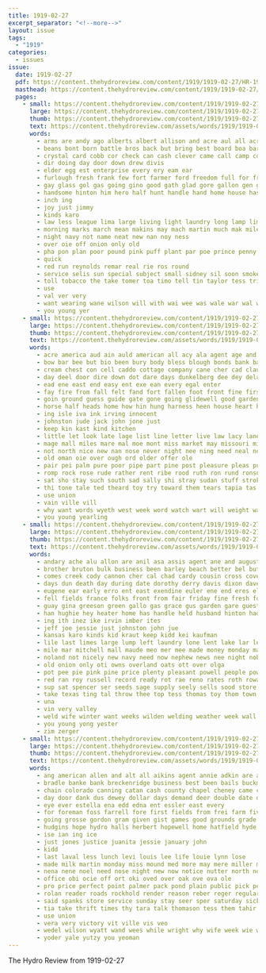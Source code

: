 ```yaml
---
title: 1919-02-27
excerpt_separator: "<!--more-->"
layout: issue
tags:
  - "1919"
categories:
  - issues
issue:
  date: 1919-02-27
  pdf: https://content.thehydroreview.com/content/1919/1919-02-27/HR-1919-02-27.pdf
  masthead: https://content.thehydroreview.com/content/1919/1919-02-27/masthead/HR-1919-02-27.jpg
  pages:
    - small: https://content.thehydroreview.com/content/1919/1919-02-27/small/HR-1919-02-27-01.jpg
      large: https://content.thehydroreview.com/content/1919/1919-02-27/large/HR-1919-02-27-01.jpg
      thumb: https://content.thehydroreview.com/content/1919/1919-02-27/thumbnails/HR-1919-02-27-01.jpg
      text: https://content.thehydroreview.com/assets/words/1919/1919-02-27/HR-1919-02-27-01.txt
      words:
        - arms are andy ago alberts albert allison and acre aul all acres
        - beans bont born battle bros back but bring best board boa bars been brook books buy business
        - crystal card cobb cor check can cash clever came call camp con canyon cost carnegie
        - dir doing day door down drew divis
        - elder egg est enterprise every ery eam ear
        - furlough fresh frank few fort farmer ford freedom full for france fond factor first from fair fill fake farm
        - gay glass gol gas going gino good gath glad gore gallon gen goods
        - handsome hinton him hero half hunt handle hand home house has had hae hydro hason how
        - inch ing
        - joy just jimmy
        - kinds karo
        - law less league lima large living light laundry long lamp lime
        - morning marks march mean makins may mach martin much mak mile made mexican many monday man more mccullock money most
        - night navy not name neat new nan noy ness
        - over oie off onion only old
        - pha pon plan poor pound pink puff plant par poe prince penny pipe people per pate pro pone putter pay
        - quick
        - red run reynolds remar real rie ros round
        - service selis sun special subject small sidney sil soon smoke sewing speak say such school sill saturday south sale soap struck scott seed
        - toll tobacco the take tomer toa timo tell tin taylor tess trip turn thick top till teal trees ties tine thal
        - use
        - val ver very
        - want wearing wane wilson will with wai wee was wale war wal weeks why wools weatherford while well wish went write wells wheat white
        - you young yer
    - small: https://content.thehydroreview.com/content/1919/1919-02-27/small/HR-1919-02-27-02.jpg
      large: https://content.thehydroreview.com/content/1919/1919-02-27/large/HR-1919-02-27-02.jpg
      thumb: https://content.thehydroreview.com/content/1919/1919-02-27/thumbnails/HR-1919-02-27-02.jpg
      text: https://content.thehydroreview.com/assets/words/1919/1919-02-27/HR-1919-02-27-02.txt
      words:
        - acre america aud ain auld american all acy ala agent age and aul are
        - bow bar bee but bio been bury body bless blough bonds bank baggot break boy burley blood beams bills back buyers bacheller burkhart bros bucks book better blakes box below burton bay ber blew both brown bring business best bour bulk big buck
        - cream chest con cell caddo cottage company cane cher cad claude church calvin choice counsel campbell cody certain can chas condi came cattle clara camp come cheeks chair chairs county cam
        - day deel door dire down dot dare days dunkelberg dee dey delay during daugherty drop
        - ead ene east end easy ent exe ean every egal enter
        - fay fire from fall felt fand fort fallen foot front fine first falling full fore finder farmer few face for ford forse farm
        - goin ground guess guide gate gone going glidewell good garden griffin greeson geld given german grass galeone grain glad gol
        - horse half heads home how hin hung harness heen house heart hacket head has hail hile hoy hae her hoth horn had hee heres hen hydro henry hil hier hand held hay hind heard
        - ing isle iva ink irving innocent
        - johnston jude jack john jone just
        - keep kin kast kind kitchen
        - little let look late lage list line letter live law lacy lane last levi love lave lister leghorn like lee large
        - mage mall miles mare mal moe mont miss market may missouri michael merry magen money members much march memory merly miller minister mer master milk men murray most mas
        - not north nice new nan nose never night nee ning need neal now
        - old oman oie over ough ord older offer ole
        - pair pei palm pure poor pipe part pine post pleasure pleas public prairie pounds per pen pee pack peabody perfect
        - romp rock rose rude rather rent ribe rood ruth ron rund ronson renta ree red rant rates rate roark room read row
        - sat sho stay such south sad sally shi stray sudan stuff stroke smell see sells service sales season song soon slagell sunny seed stoves strange setting story strong soe standing school sale sweet sill saeed supper sell stallion seem store saa steele say sons seen soul seeds stand she silence special seven selling siu
        - thi tone tale ted theard toy try toward them tears tapia tas the tee then trust ture terry talk thrall tobacco trimmings table toma taken thal than teed take touch tell tong test town
        - use union
        - vain ville vill
        - why want words wyeth west week word watch wart will weight war wish way world was walter went wait while wife wonder wing wild work with witt
        - you young yearling
    - small: https://content.thehydroreview.com/content/1919/1919-02-27/small/HR-1919-02-27-03.jpg
      large: https://content.thehydroreview.com/content/1919/1919-02-27/large/HR-1919-02-27-03.jpg
      thumb: https://content.thehydroreview.com/content/1919/1919-02-27/thumbnails/HR-1919-02-27-03.jpg
      text: https://content.thehydroreview.com/assets/words/1919/1919-02-27/HR-1919-02-27-03.txt
      words:
        - andary ache alu allon are anil asa assis agent ane and august amore ast army acy ale all awe aurea able ash ange allen aid
        - brother bruton bulk business been barley beach better bel but bus bulls black burgess blakes below button butter barn best berl book box beare bankers bluebird burkhart bill bie beans buy burgman borde bible bush bull bade bars bet bent bear busi bring bea bessie
        - comes creek cody cannon cher cal chad cardy cousin cross cover charles col chas candies church coit corn cattle cold chris cecil christian coffee custer cash class clinton child caddo city clay come con colorado company cea clara carl close county
        - days dun death day during date dorothy derry davis dixon dave double dwight denne daughter dust dik darby dinner dant
        - eugene ear early erro ent east exendine euler ene end eres elle eddie eid eye essing ean excellent
        - fell fields france folks front from fair friday fine fresh ford full fer for fitz friends frank few fred fares fam fan farm fitzpatrick
        - guay gina greeson green gallo gas grace gus garden gare guest glenn gallon grass good garber gun gain gale gone goods grain gannon given gill gol
        - han hughie hey heater home has handle held husband hinton had high hing hudgens hydro house honor him hopes head health hileman heer hot heres her hattie
        - ing ith inez ike irvin imber ites
        - jeff joe jessie just johnston john jue
        - kansas karo kinds kid kraut keep kidd kei kaufman
        - lile last limes large lump left laundry lone lent lake lar less las lor list line london little louis
        - mile mar mitchell mall maude meo mer mee made money monday markel morning mae mention march mary meus man moun mite market many mon miss mack morris
        - noland not nicely new navy need now nephew news nee night noble north nay nov nen ness near
        - old onion only oti owns overland oats ott over olga
        - pot pee pie pink pine price plenty pleasant powell people power palo pet pias past pure penne pride pasto palmer pea press phi prine powder per patrick
        - red ran roy russell record ready rot rae reno rates roth rowan rel roam rat regular rest ryan
        - sup sat spencer ser seeds sage supply seely sells sood store simmons sau sewing small son session sills stas sands see selle sem sas step state seed season sun share save staples sell soda sunday sae savy suy soon saturday shown sons scott school sor still sato sale soap sudan service sides saving subject starts sam sick sagan shock safe she
        - take texas ting tal throw thee top tess thomas toy thom town times then tor thys toe tuffs taken tee tai trip turn the tonic ted thralls them tittle tana tosh tony tures
        - una
        - vin very valley
        - weld wife winter want weeks wilden welding weather week wall work will war wymore wit word west wilson warn was way well white walker why went wales wind with wells weatherford wolf washington
        - you young yong yester
        - zim zerger
    - small: https://content.thehydroreview.com/content/1919/1919-02-27/small/HR-1919-02-27-04.jpg
      large: https://content.thehydroreview.com/content/1919/1919-02-27/large/HR-1919-02-27-04.jpg
      thumb: https://content.thehydroreview.com/content/1919/1919-02-27/thumbnails/HR-1919-02-27-04.jpg
      text: https://content.thehydroreview.com/assets/words/1919/1919-02-27/HR-1919-02-27-04.txt
      words:
        - ang american allen and alt all aikins agent annie adkin are ast appleman auld aye
        - bradle banke bank breckenridge business best been bails buckmaster boy blood bradley bird boys bill boe but brothers
        - chain colorado canning catan cash county chapel cheney came car cost cream church cord cure cake company chas clark course court cannon caddo charles cael coco cant city clyde
        - day door dank dus dewey dollar days demand deer double date deen daughter der depot
        - eye ever estella ena edd edna ent essler east every
        - for foreman foss farrell fore first fields from frei farm fives foote felis field fry fell fine few friday friends
        - going grosse gordon gram given gist games good grounds grade george grace grain
        - hudgins hope hydro halls herbert hopewell home hatfield hyde how had high house henke hinton her him head has homel
        - ise ian ing ice
        - just jones justice juanita jessie january john
        - kidd
        - last laval less lunch levi louis lee life louie lynn lose
        - made milk martin monday miss mound med more may mere miller morning most mel much mise many must mus mares mina march mabel mcneil mules mill
        - nena nene noel need nose night new now notice nutter north non note
        - office obi ocie off ort oki oved over oak ove ova ole
        - pro price perfect point palmer pack pond plain public pick pearl pitzer pitt peace per par past
        - rolan reader roads rockhold render reason reber reger regular reer real reed royal ruhl robertson reach ress range rain res ray
        - said spanks store service sunday stay seer sper saturday sick strength sales sells send state stand sen stuff seat spain school scott soon smith show states sale son serra seed see surprise standard short sam spahr sell
        - tia take thrift times thy tara talk thomason tess them tahir taken tin than toh torn the tater
        - use union
        - vera very victory vit ville vis veo
        - wedel wilson wyatt wand wees while wright why wife week wie working was wolf will wan win work wit wire world went weatherford williams with war
        - yoder yale yutzy you yeoman
---
```


The Hydro Review from 1919-02-27

<!--more-->

